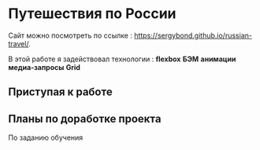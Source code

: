 # Путешествия по России 
Сайт можно посмотреть по ссылке : https://sergybond.github.io/russian-travel/.


  

В этой работе я задействовал технологии :
 **flexbox**
 **БЭМ**
 **анимации**
 **медиа-запросы**
 **Grid**  
## Приступая к работе  

## Планы по доработке проекта  
По заданию обучения

